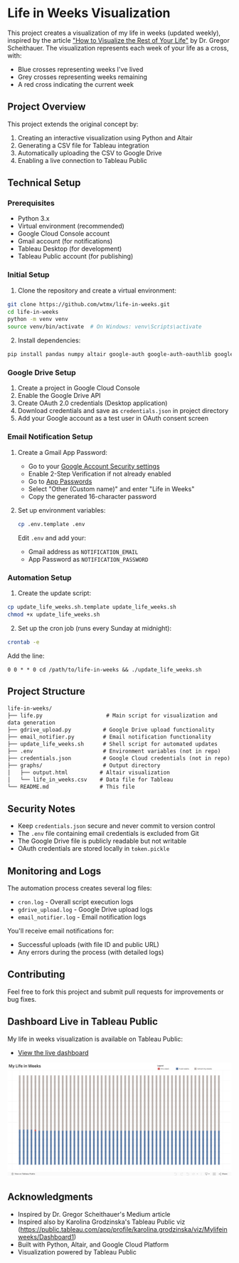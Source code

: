 # Life in Weeks Visualization

This project creates a visualization of my life in weeks (updated weekly), inspired by the article ["How to Visualize the Rest of Your Life"](https://medium.com/towards-data-science/how-to-visualize-the-rest-of-your-life-28f943b1f70b) by Dr. Gregor Scheithauer. The visualization represents each week of your life as a cross, with:
- Blue crosses representing weeks I've lived
- Grey crosses representing weeks remaining
- A red cross indicating the current week

## Project Overview

This project extends the original concept by:
1. Creating an interactive visualization using Python and Altair
2. Generating a CSV file for Tableau integration
3. Automatically uploading the CSV to Google Drive
4. Enabling a live connection to Tableau Public

## Technical Setup

### Prerequisites
- Python 3.x
- Virtual environment (recommended)
- Google Cloud Console account
- Gmail account (for notifications)
- Tableau Desktop (for development)
- Tableau Public account (for publishing)

### Initial Setup

1. Clone the repository and create a virtual environment:
```bash
git clone https://github.com/wtmx/life-in-weeks.git
cd life-in-weeks
python -m venv venv
source venv/bin/activate  # On Windows: venv\Scripts\activate
```

2. Install dependencies:
```bash
pip install pandas numpy altair google-auth google-auth-oauthlib google-auth-httplib2 google-api-python-client
```

### Google Drive Setup
1. Create a project in Google Cloud Console
2. Enable the Google Drive API
3. Create OAuth 2.0 credentials (Desktop application)
4. Download credentials and save as `credentials.json` in project directory
5. Add your Google account as a test user in OAuth consent screen

### Email Notification Setup
1. Create a Gmail App Password:
   - Go to your [Google Account Security settings](https://myaccount.google.com/security)
   - Enable 2-Step Verification if not already enabled
   - Go to [App Passwords](https://myaccount.google.com/apppasswords)
   - Select "Other (Custom name)" and enter "Life in Weeks"
   - Copy the generated 16-character password

2. Set up environment variables:
   ```bash
   cp .env.template .env
   ```
   Edit `.env` and add your:
   - Gmail address as `NOTIFICATION_EMAIL`
   - App Password as `NOTIFICATION_PASSWORD`

### Automation Setup

1. Create the update script:
```bash
cp update_life_weeks.sh.template update_life_weeks.sh
chmod +x update_life_weeks.sh
```

2. Set up the cron job (runs every Sunday at midnight):
```bash
crontab -e
```
Add the line:
```
0 0 * * 0 cd /path/to/life-in-weeks && ./update_life_weeks.sh
```

## Project Structure
```
life-in-weeks/
├── life.py                    # Main script for visualization and data generation
├── gdrive_upload.py          # Google Drive upload functionality
├── email_notifier.py         # Email notification functionality
├── update_life_weeks.sh      # Shell script for automated updates
├── .env                      # Environment variables (not in repo)
├── credentials.json          # Google Cloud credentials (not in repo)
├── graphs/                   # Output directory
│   ├── output.html          # Altair visualization
│   └── life_in_weeks.csv    # Data file for Tableau
└── README.md                # This file
```

## Security Notes

- Keep `credentials.json` secure and never commit to version control
- The `.env` file containing email credentials is excluded from Git
- The Google Drive file is publicly readable but not writable
- OAuth credentials are stored locally in `token.pickle`

## Monitoring and Logs

The automation process creates several log files:
- `cron.log` - Overall script execution logs
- `gdrive_upload.log` - Google Drive upload logs
- `email_notifier.log` - Email notification logs

You'll receive email notifications for:
- Successful uploads (with file ID and public URL)
- Any errors during the process (with detailed logs)

## Contributing

Feel free to fork this project and submit pull requests for improvements or bug fixes.

## Dashboard Live in Tableau Public

My life in weeks visualization is available on Tableau Public:
- [View the live dashboard](https://public.tableau.com/app/profile/wilson.teng4929/viz/MyLifeinWeeks_17395439428740/Dashboard1)

![Life in Weeks Visualization](images/tableau_viz.png)

## Acknowledgments

- Inspired by Dr. Gregor Scheithauer's Medium article
- Inspired also by Karolina Grodzinska's Tableau Public viz (https://public.tableau.com/app/profile/karolina.grodzinska/viz/Mylifeinweeks/Dashboard1)
- Built with Python, Altair, and Google Cloud Platform
- Visualization powered by Tableau Public 
